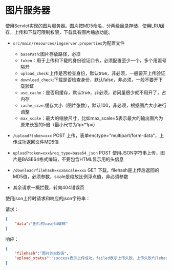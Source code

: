 # 图片服务器

使用Servlet实现的图片服务器。图片按MD5命名，分两级目录存储，使用LRU缓存，上传和下载可限制权限，下载具有图片缩放功能。

* `src/main/resources/imgserver.properties`为配置文件
	* `basePath`:图片存放路径，必须
	* `token`：用于上传和下载的身份验证口令，必须配置至少一个，多个用逗号隔开
	* `upload_check`:上传是否检查身份，默认true，非必须，一般要开上传验证
	* `download_check`:下载是否检查身份，默认false，非必须，一般不要开下载验证
	* `use_cache`：是否用缓存，默认true，非必须，访问量很少就不用开了，占内存
	* `cache_size`:缓存大小（图片张数），默认100，非必须，根据图片大小进行调整
	* `max_scale`：最大的缩放尺寸，比如max_scale=5表示最大的输出图片为原来长宽的5倍（最小尺寸为1px*1px）

* `/upload?token=xxx` POST 上传，表单enctype="multipart/form-data"，上传成功返回文件MD5值
* `upload?token=xxx&req_type=base64_json` POST 使用JSON字符串上传，图片是BASE64格式编码，不要包含HTML显示用的头信息
* `/download?filehash=xxx&scale=xxx` GET 下载，filehash是上传后返回的MD5值，必须参数，scale是缩放比例浮点值，非必须参数
* 其余请求一概拦截，转向404错误页

使用json上传时请求和响应的json字符串：

请求：
```json
{
	"data":"图片的base64编码"
}
```

响应：
```json
{
	"filehash":"图片的md5值",
	"upload_status":"success表示上传成功，failed表示上传失败，上传失败filehash为空字符串"
}
```